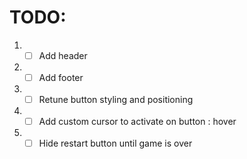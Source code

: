 # TODO:
1. - [ ] Add header
2. - [ ] Add footer
3. - [ ] Retune button styling and positioning
4. - [ ] Add custom cursor to activate on button : hover
5. - [ ] Hide restart button until game is over